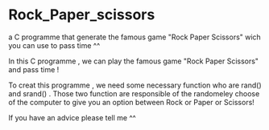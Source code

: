 # Rock_Paper_scissors
a C programme that generate the famous game "Rock Paper Scissors" wich you can use to pass time ^^

In this C programme , we can play the famous game "Rock Paper Scissors" and pass time !

To creat this programme , we need some necessary function who are rand() and srand() .
Those two function are responsible of the randomeley choose of the computer to give you an option between Rock or Paper or Scissors!

If you have an advice please tell me ^^
